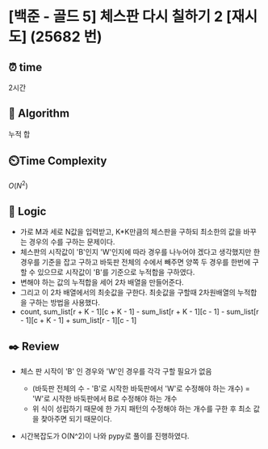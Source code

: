 # [백준 - 골드 5] 체스판 다시 칠하기 2 [재시도] (25682 번)

## ⏰  **time**

2시간

## :pushpin: **Algorithm**

누적 합

## ⏲️**Time Complexity**

$O(N^2)$

## :round_pushpin: **Logic**

- 가로 M과 세로 N값을 입력받고, K*K만큼의 체스판을 구하되 최소한의 값을 바꾸는 경우의 수를 구하는 문제이다.
- 체스판의 시작값이 'B'인지 'W'인지에 따라 경우를 나누어야 겠다고 생각했지만 한 경우를 기준을 잡고 구하고 바둑판 전체의 수에서 빼주면 양쪽 두 경우를 한번에 구할 수 있으므로 시작값이 'B'를 기준으로 누적합을 구하였다.
- 변해야 하는 값의 누적합을 세어 2차 배열을 만들어준다.
- 그리고 이 2차 배열에서의 최솟값을 구한다. 최솟값을 구할때 2차원배열의 누적합을 구하는 방법을 사용했다.
- count, sum_list[r + K - 1][c + K - 1] - sum_list[r + K - 1][c - 1] - sum_list[r - 1][c + K - 1] + sum_list[r - 1][c - 1]

## :black_nib: **Review**

- 체스 판 시작이 'B' 인 경우와 'W'인 경우를 각각 구할 필요가 없음
   - (바둑판 전체의 수 - 'B'로 시작한 바둑판에서 'W'로 수정해야 하는 개수) = 'W'로 시작한 바둑판에서 B로 수정해야 하는 개수
   - 위 식이 성립하기 때문에 한 가지 패턴의 수정해야 하는 개수를 구한 후 최소 값을 찾아주면 되기 때문이다.

- 시간복잡도가 O(N^2)이 나와 pypy로 풀이를 진행하였다.

